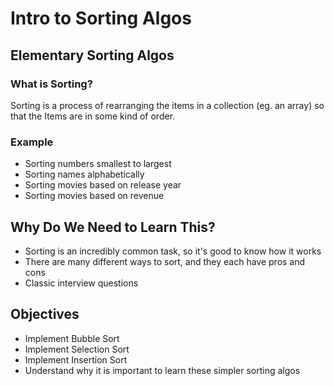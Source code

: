 # Intro to Sorting Algos
## Elementary Sorting Algos
### What is Sorting?
Sorting is a process of rearranging the items in a collection (eg. an array) so that the Items are in some kind of order.<br/>

### Example<br/>
- Sorting numbers smallest to largest
- Sorting names alphabetically
- Sorting movies based on release year
- Sorting movies based on revenue

## Why Do We Need to Learn This?
- Sorting is an incredibly common task, so it's good to know how it works
- There are many different ways to sort, and they each have pros and cons
- Classic interview questions

## Objectives
- Implement Bubble Sort
- Implement Selection Sort
- Implement Insertion Sort
- Understand why it is important to learn these simpler sorting algos 